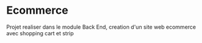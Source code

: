 # Ecommerce
 Projet realiser dans le module Back End, creation d'un site web ecommerce avec shopping cart et strip
